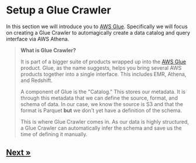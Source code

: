 # Setup a Glue Crawler

In this section we will introduce you to [AWS Glue](https://aws.amazon.com/glue/). Specifically we will focus on creating a Glue Crawler to automagically create a data catalog and query interface via AWS Athena.

> **What is Glue Crawler?**
>
> It is part of a bigger suite of products wrapped up into the [AWS Glue](https://aws.amazon.com/glue/) product. Glue, as the name suggests, helps you bring several AWS products together into a single interface. This includes EMR, Athena, and Redshift.
>
> A component of Glue is the "Catalog." This stores our metadata. It is through this metadata that we can define the source, format, and schema of data. In our case, we know the source is S3 and that the format is Parquet **but** we don't yet have a definition of the schema.
>
> This is where Glue Crawler comes in. As our data is highly structured, a Glue Crawler can automatically infer the schema and save us the time of defining it manually.

## [Next »](../03_EMR_Cluster/README.md)
